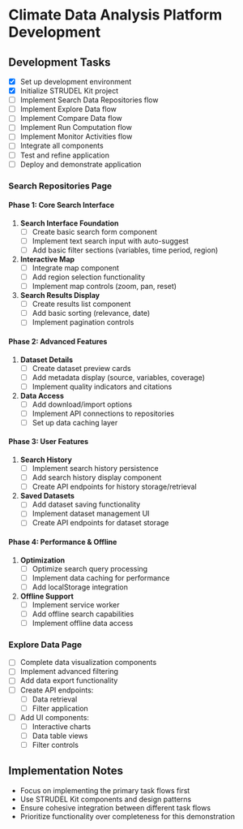 # Climate Data Analysis Platform Development

## Development Tasks

- [x] Set up development environment
- [x] Initialize STRUDEL Kit project
- [ ] Implement Search Data Repositories flow
- [ ] Implement Explore Data flow
- [ ] Implement Compare Data flow
- [ ] Implement Run Computation flow
- [ ] Implement Monitor Activities flow
- [ ] Integrate all components
- [ ] Test and refine application
- [ ] Deploy and demonstrate application

### Search Repositories Page

#### Phase 1: Core Search Interface

1. **Search Interface Foundation**
   - [ ] Create basic search form component
   - [ ] Implement text search input with auto-suggest
   - [ ] Add basic filter sections (variables, time period, region)

2. **Interactive Map**
   - [ ] Integrate map component
   - [ ] Add region selection functionality
   - [ ] Implement map controls (zoom, pan, reset)

3. **Search Results Display**
   - [ ] Create results list component
   - [ ] Add basic sorting (relevance, date)
   - [ ] Implement pagination controls

#### Phase 2: Advanced Features

1. **Dataset Details**
   - [ ] Create dataset preview cards
   - [ ] Add metadata display (source, variables, coverage)
   - [ ] Implement quality indicators and citations

2. **Data Access**
   - [ ] Add download/import options
   - [ ] Implement API connections to repositories
   - [ ] Set up data caching layer

#### Phase 3: User Features

1. **Search History**
   - [ ] Implement search history persistence
   - [ ] Add search history display component
   - [ ] Create API endpoints for history storage/retrieval

2. **Saved Datasets**
   - [ ] Add dataset saving functionality
   - [ ] Implement dataset management UI
   - [ ] Create API endpoints for dataset storage

#### Phase 4: Performance & Offline

1. **Optimization**
   - [ ] Optimize search query processing
   - [ ] Implement data caching for performance
   - [ ] Add localStorage integration

2. **Offline Support**
   - [ ] Implement service worker
   - [ ] Add offline search capabilities
   - [ ] Implement offline data access

### Explore Data Page

- [ ] Complete data visualization components
- [ ] Implement advanced filtering
- [ ] Add data export functionality
- [ ] Create API endpoints:
  - [ ] Data retrieval
  - [ ] Filter application
- [ ] Add UI components:
  - [ ] Interactive charts
  - [ ] Data table views
  - [ ] Filter controls

## Implementation Notes

- Focus on implementing the primary task flows first
- Use STRUDEL Kit components and design patterns
- Ensure cohesive integration between different task flows
- Prioritize functionality over completeness for this demonstration
